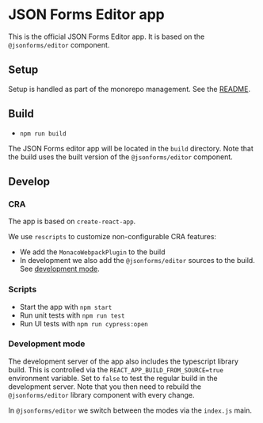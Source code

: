 # JSON Forms Editor app

This is the official JSON Forms Editor app.
It is based on the `@jsonforms/editor` component.

## Setup

Setup is handled as part of the monorepo management.
See the [README](../README.md).

## Build

- `npm run build`

The JSON Forms editor app will be located in the `build` directory.
Note that the build uses the built version of the `@jsonforms/editor` component.

## Develop

### CRA

The app is based on `create-react-app`.

We use `rescripts` to customize non-configurable CRA features:

- We add the `MonacoWebpackPlugin` to the build
- In development we also add the `@jsonforms/editor` sources to the build. See [development mode](#development-mode).

### Scripts

- Start the app with `npm start`
- Run unit tests with `npm run test`
- Run UI tests with `npm run cypress:open`

### Development mode

The development server of the app also includes the typescript library build.
This is controlled via the `REACT_APP_BUILD_FROM_SOURCE=true` environment variable.
Set to `false` to test the regular build in the development server.
Note that you then need to rebuild the `@jsonforms/editor` library component with every change.

In `@jsonforms/editor` we switch between the modes via the `index.js` main.
